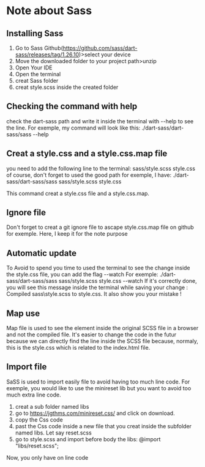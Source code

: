 # Note about Sass

## Installing Sass

1) Go to Sass Github(https://github.com/sass/dart-sass/releases/tag/1.26.10)>select your device
2) Move the downloaded folder to your project path>unzip
3) Open Your IDE
4) Open the terminal
5) creat Sass folder
6) creat style.scss inside the created folder

## Checking the command with help

check the dart-sass path and write it inside the terminal with --help to see the line.
For exemple, my command will look like this: ./dart-sass/dart-sass/sass --help

## Creat a style.css and a style.css.map file 

you need to add the following line to the terminal: sass/style.scss style.css
of course, don't forget to used the good path for exemple, I have: 
./dart-sass/dart-sass/sass sass/style.scss style.css

This command creat a style.css file and a style.css.map.

## Ignore file

Don't forget to creat a git ignore file to ascape style.css.map file on github for exemple.
Here, I keep it for the note purpose

## Automatic update

To Avoid to spend you time to used the terminal to see the change inside the style.css file, you can add the flag --watch
For exemple:
./dart-sass/dart-sass/sass sass/style.scss style.css --watch
If it's correctly done, you will see this message inside the terminal while saving your change : Compiled sass\style.scss to style.css.
It also show you your mistake !

## Map use

Map file is used to see the element inside the original SCSS file in a browser and not the compiled file.
It's easier to change the code in the futur because we can directly find the line inside the SCSS file because, normaly, this is the style.css which is related to the index.html file.

## Import file 

SaSS is used to import easily file to avoid having too much line code.
For exemple, you would like to use the minireset lib but you want to avoid too much extra line code.
1) creat a sub folder named libs
2) go to https://jgthms.com/minireset.css/  and click on download.
3) copy the Css code 
4) past the Css code inside a new file that you creat inside the subfolder named libs. Let say reset.scss
5) go to style.scss and import before body the libs: @import "libs/reset.scss";

Now, you only have on line code


